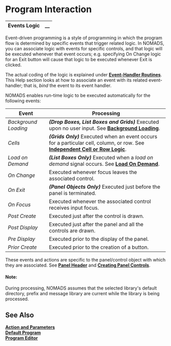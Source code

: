 # Program Interaction

**Events Logic** |  **__**  
---|---  
  
Event-driven programming is a style of programming in which the program flow is determined by specific events that trigger related logic. In NOMADS, you can associate logic with events for specific controls, and that logic will be executed whenever that event occurs; e.g. specifying On Change logic for an Exit button will cause that logic to be executed whenever Exit is clicked.

The actual coding of the logic is explained under **[Event-Handler Routines](../Event-Handler%20Routines/Overview.md)**. This Help section looks at how to associate an event with its related event-handler; that is, _bind_ the event to its event handler.

NOMADS enables run-time logic to be executed automatically for the following events:

**Event** |  **Processing**  
---|---  
_Background Loading_ |  **_(Drop Boxes, List Boxes and Grids)_** Executed upon no user input. See **[Background Loading](../Event-Handler%20Routines/Background%20Loading.md)**.  
_Cells_ |  **_(Grids Only)_** Executed when an event occurs for a particular cell, column, or row. See **[Independent Cell or Row Logic](../../Creating%20Panel%20Controls/Grid%20Control/Independent%20Cell%20or%20Row%20Logic.md)**.  
_Load on Demand_ |  **_(List Boxes Only)_** Executed when a _load on demand_ signal occurs. See **[Load On Demand](../Event-Handler%20Routines/Load%20On%20Demand.md)**.  
_On Change_ |  Executed whenever focus leaves the associated control.  
_On Exit_ |  **_(Panel Objects Only)_** Executed just before the panel is terminated.  
_On Focus_ |  Executed whenever the associated control receives input focus.  
_Post Create_ |  Executed just after the control is drawn.  
_Post Display_ |  Executed just after the panel and all the controls are drawn.  
_Pre Display_ |  Executed prior to the display of the panel.  
_Prior Create_ |  Executed prior to the creation of a button.  
  
These events and actions are specific to the panel/control object with which they are associated. See **[Panel Header](../../Panel%20Designer/Panel%20Header/Overview.md)** and **[Creating Panel Controls](../../Creating%20Panel%20Controls/Introduction.md)**.

#### **Note:**  
During processing, NOMADS assumes that the selected library's default directory, prefix and message library are current while the library is being processed.

## See Also

**[Action and Parameters](Actions%20and%20Parameters.md)**  
**[Default Program](Default%20Program.md)**  
**[Program Editor](Program%20Editor.md)**
